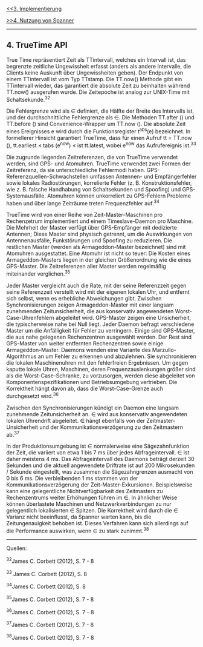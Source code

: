 [<<3. Implementierung](Implementierung.md)

[>>4. Nutzung von Spanner](Nutzung.md)

***


## 4. TrueTime API
True Time repräsentiert Zeit als TTintervall, welches ein Intervall ist, das begrenzte zeitliche Ungewissheit erfasst (anders als andere Intervalle, die Clients keine Auskunft über Ungewissheiten geben). Der Endpunkt von einem TTintervall ist vom Typ TTstamp. Die TT.now() Methode gibt ein TTintervall wieder, das garantiert die absolute Zeit zu beinhalten während TT.now() ausgerufen wurde. Die Zeitepoche ist analog zur UNIX-Time mit Schaltsekunde.<sup>32</sup> 

Die Fehlergrenze wird als ∈ definiert, die Hälfte der Breite des Intervalls ist, und der durchschnittliche Fehlergrenze als <del>∈</del>. Die Methoden TT.after () und TT.before () sind Convenience-Wrapper um TT.now (). Die absolute Zeit eines Ereignisses e wird durch die Funktionsregister t<sup>abs</sup>(e) bezeichnet. In formellerer Hinsicht garantiert TrueTime, dass für einen Aufruf tt = TT.now (), tt.earliest ≤ tabs (e<sup>now</sup>) ≤ ist tt.latest, wobei e<sup>now</sup> das Aufrufereignis ist.<sup>33</sup>   

Die zugrunde liegenden Zeitreferenzen, die von TrueTime verwendet werden, sind GPS- und Atomuhren. TrueTime verwendet zwei Formen der Zeitreferenz, da sie unterschiedliche Fehlermodi haben. GPS-Referenzquellen-Schwachstellen umfassen Antennen- und Empfängerfehler sowie lokales Radiostörungen, korrelierte Fehler (z. B. Konstruktionsfehler, wie z. B. falsche Handhabung von Schaltsekunden und Spoofing) und GPS-Systemausfälle. Atomuhren können unkorreliert zu GPS-Fehlern Probleme haben und über lange Zeiträume treten Frequenzfehler auf.<sup>34</sup>   

TrueTime wird von einer Reihe von Zeit-Master-Maschinen pro Rechenzetrum implementiert und einem Timeslave-Daemon pro Maschine. Die Mehrheit der Master verfügt über GPS-Empfänger mit dedizierte Antennen; Diese Master sind physisch getrennt, um die Auswirkungen von Antennenausfälle, Funkstörungen und Spoofing zu reduzieren. Die restlichen Master (werden als Armageddon-Master bezeichnet) sind mit Atomuhren ausgestattet. Eine Atomuhr ist nicht so teuer: Die Kosten eines Armageddon-Masters liegen in der gleichen Größenordnung wie die eines GPS-Master. Die Zeitreferenzen aller Master werden regelmäßig miteinander verglichen.<sup>35</sup> 

Jeder Master vergleicht auch die Rate, mit der seine Referenzzeit gegen seine Referenzzeit verstellt wird mit der eigenen lokalen Uhr, und entfernt sich selbst, wenn es erhebliche Abweichungen gibt. Zwischen Synchronisierungen zeigen Armageddon-Master mit einer langsam zunehmenden Zeitunsicherheit, die aus konservativ angewendeten Worst-Case-Uhrenfehlern abgeleitet wird. GPS-Master zeigen eine Unsicherheit, die typischerweise nahe bei Null liegt. Jeder Daemon befragt verschiedene Master um die Anfälligkeit für Fehler zu verringern. Einige sind GPS-Master, die aus nahe gelegenen Rechenzentren ausgewählt werden. Der Rest sind GPS-Master von weiter entfernten Rechenzentren sowie einige Armageddon-Master. Daemons wenden eine Variante des Marzullo-Algorithmus an um Fehler zu erkennen und abzulehnen. Sie synchronisieren die lokalen Maschinenuhren mit den fehlerfreien Ergebnissen. Um gegen kaputte lokale Uhren, Maschinen, deren Frequenzauslenkungen größer sind als die Worst-Case-Schranke, zu vorzusorgen, werden diese abgeleitet von Komponentenspezifikationen und Betriebsumgebung vertrieben. Die Korrektheit hängt davon ab, dass die Worst-Case-Grenze auch durchgesetzt wird.<sup>36</sup> 

Zwischen den Synchronisierungen kündigt ein Daemon eine langsam zunehmende Zeitunsicherheit an. ∈ wird aus konservativ angewendeten lokalen Uhrendrift abgeleitet. ∈ hängt ebenfalls von der Zeitmaster-Unsicherheit und der Kommunikationsverzögerung zu den Zeitmastern ab.<sup>37</sup> 

In der Produktionsumgebung ist ∈ normalerweise eine Sägezahnfunktion der Zeit, die variiert von etwa 1 bis 7 ms über jedes Abfrageintervall. ∈ ist daher meistens 4 ms. Das Abfrageintervall des Daemons beträgt derzeit 30 Sekunden und die aktuell angewendete Driftrate ist auf 200 Mikrosekunden / Sekunde eingestellt, was zusammen die Sägezahngrenzen ausmacht von 0 bis 6 ms. Die verbleibenden 1 ms stammen von der Kommunikationsverzögerung der Zeit-Master-Exkursionen. Beispielsweise kann eine gelegentliche Nichtverfügbarkeit des Zeitmasters zu Rechenzentrums weiter Erhöhungen führen im ∈. In ähnlicher Weise können überlastete Maschinen und Netzwerkverbindungen zu nur gelegentlich lokalisierten ∈ Spitzen. Die Korrektheit wird durch die ∈ Varianz nicht beeinflusst, da Spanner warten kann, bis die Zeitungenauigkeit behoben ist. Dieses Verfahren kann sich allerdings auf die Performance auswirken, wenn ∈ zu stark zunimmt.<sup>38</sup>  

***

Quellen:

<sup>32</sup>James C. Corbett (2012), S. 7 - 8

<sup>33</sup> James C. Corbett (2012), S. 8

<sup>34</sup>James C. Corbett (2012), S. 8

<sup>35</sup>James C. Corbett (2012), S. 7 - 8

<sup>36</sup>James C. Corbett (2012), S. 7 - 8

<sup>37</sup>James C. Corbett (2012), S. 7 - 8

<sup>38</sup>James C. Corbett (2012), S. 7 - 8

